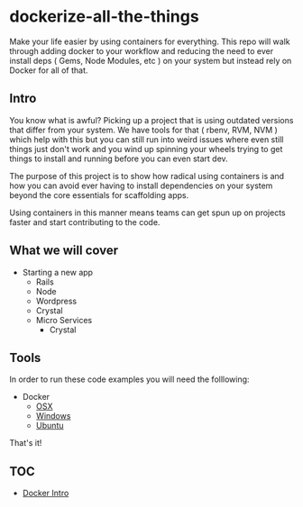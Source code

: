 # dockerize-all-the-things
Make your life easier by using containers for everything. This repo will walk through adding docker to your workflow and reducing the need to ever install deps ( Gems, Node Modules, etc ) on your system but instead rely on Docker for all of that. 

## Intro
You know what is awful? Picking up a project that is using outdated versions that differ from your system. We have tools for that ( rbenv, RVM, NVM ) which help with this but you can still run into weird issues where even still things just don't work and you wind up spinning your wheels trying to get things to install and running before you can even start dev.

The purpose of this project is to show how radical using containers is and how you can avoid ever having to install dependencies on your system beyond the core essentials for scaffolding apps.

Using containers in this manner means teams can get spun up on projects faster and start contributing to the code.

## What we will cover
- Starting a new app
	- Rails
	- Node
	- Wordpress
	- Crystal
	- Micro Services
		- Crystal

## Tools
In order to run these code examples you will need the folllowing:
- Docker
	- [OSX](https://docs.docker.com/docker-for-mac/install/)
	- [Windows](https://docs.docker.com/docker-for-windows/install/)
	- [Ubuntu](https://docs.docker.com/engine/installation/linux/docker-ce/ubuntu/)

That's it! 

## TOC
- [Docker Intro](DrewDahlman/dockerize-all-the-things/blob/master/intro/readme.md)


